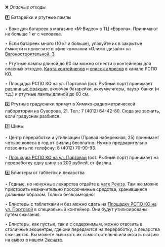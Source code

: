 ❌ *Опасные отходы*

1️⃣ Батарейки и ртутные лампы 

‣ Бокс для батареек в магазине «М-Видео» в ТЦ «Европа». Принимают не больше 1 кг с человека. 

‣ Если батареек много \(10 кг и больше\), упакуйте их в закрытые ёмкости и привезите в офис компании «Олимп-дизайн» на [Вагоностроительной, 3](https://2gis.ru/kaliningrad/geo/5630027815275936).

‣ Ртутные лампы длиной до 60 см можно отнести в контейнеры для опасных отходов. [Карта контейнеров](https://recyclemap.ru/viewer?center=20.473800,54.704529,10.63&fractions=10,12) и [список адресов](https://t.me/rspoko_kgd/603) в канале РСПО КО.

‣ Площадка РСПО КО на ул. Портовой \(ост. Рыбный порт\) принимает [различные фракции](https://t.me/ecoklgd/1199), включая батарейки, аккумуляторы, пауэр-банки \(и т.д.\) и ртутные лампы длиной до 60 см.
   
2️⃣ Ртутные градусники примут в Химико-радиометрической лаборатории на Суворова, 21. Тел.: 7 \(4012\) 64-42-80. Сюда же звонить, если градусник разбился.
   
3️⃣ Шины

‣ Центр переработки и утилизации \(Правая набережная, 25\) принимает четыре колеса в год от физлиц бесплатно. Нужно предварительно позвонить по телефону: 8 \(4012\) 70-99-93.

‣ [Площадка РСПО КО на ул. Портовой](https://t.me/ecoklgd/1283) \(ост. Рыбный порт\) принимает на переработку одну шину за 200 рублей, от физлиц.

4️⃣ Блистеры от таблеток и лекарства

‣ Годные, но ненужные лекарства отдайте в [чате Реюза](https://t.me/reuse39). Там же можно пристроить незначительно просроченные средства, хранившиеся должным образом. Только безвозмездно!

‣ Блистеры с таблетками и без можно сдать на [Площадку РСПО КО на ул. Портовой](https://t.me/ecoklgd/1283) в специальный контейнер. Они будут утилизированы путём сжигания.

‣ Блистеры, как пустые, так и с содержимым, можно отвозить в столичные экоцентры, где они передаются на переработку, а лекарства сжигаются. Вы можете вывозить их самостоятельно или искать оказию на вывоз в нашем [Экочате](https://t.me/ecorazchat).
